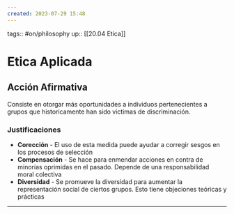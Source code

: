 ```yaml
---
created: 2023-07-29 15:48
---
```

tags:: #on/philosophy 
up:: [[20.04 Etica]]
# Etica Aplicada
## Acción Afirmativa
Consiste en otorgar más oportunidades a individuos pertenecientes a grupos que historicamente han sido victimas de discriminación.

### Justificaciones
- **Corección** - El uso de esta medida puede ayudar a corregir sesgos en los procesos de selección
- **Compensación** - Se hace para enmendar acciones en contra de minorías oprimidas en el pasado. Depende de una responsabilidad moral colectiva
- **Diversidad** - Se promueve la diversidad para aumentar la representación social de ciertos grupos. Esto tiene objeciones teóricas y prácticas
___

